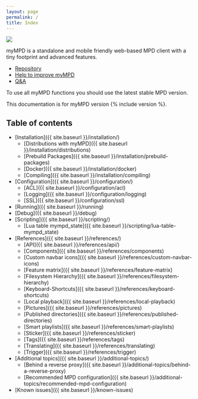 ```yaml
---
layout: page
permalink: /
title: Index
---
```


<img src="{{ site.baseurl }}/assets/mympd-logo-schriftzug.svg"/>

myMPD is a standalone and mobile friendly web-based MPD client with a tiny footprint and advanced features.

- [Repository](https://github.com/jcorporation/myMPD)
- [Help to improve myMPD](https://github.com/jcorporation/myMPD/issues/167)
- [Q&A](https://github.com/jcorporation/myMPD/discussions/categories/q-a)

To use all myMPD functions you should use the latest stable MPD version.

This documentation is for myMPD version {% include version %}.

## Table of contents

- [Installation]({{ site.baseurl }}/installation/)
  - [Distributions with myMPD]({{ site.baseurl }}/installation/distributions)
  - [Prebuild Packages]({{ site.baseurl }}/installation/prebuild-packages)
  - [Docker]({{ site.baseurl }}/installation/docker)
  - [Compiling]({{ site.baseurl }}/installation/compiling)
- [Configuration]({{ site.baseurl }}/configuration/)
  - [ACL]({{ site.baseurl }}/configuration/acl)
  - [Logging]({{ site.baseurl }}/configuration/logging)
  - [SSL]({{ site.baseurl }}/configuration/ssl)
- [Running]({{ site.baseurl }}/running)
- [Debug]({{ site.baseurl }}/debug)
- [Scripting]({{ site.baseurl }}/scripting/)
  - [Lua table mympd_state]({{ site.baseurl }}/scripting/lua-table-mympd_state)
- [References]({{ site.baseurl }}/references/)
  - [API]({{ site.baseurl }}/references/api/)
  - [Components]({{ site.baseurl }}/references/components)
  - [Custom navbar icons]({{ site.baseurl }}/references/custom-navbar-icons)
  - [Feature matrix]({{ site.baseurl }}/references/feature-matrix)
  - [Filesystem Hierarchy]({{ site.baseurl }}/references/filesystem-hierarchy)
  - [Keyboard-Shortcuts]({{ site.baseurl }}/references/keyboard-shortcuts)
  - [Local playback]({{ site.baseurl }}/references/local-playback)
  - [Pictures]({{ site.baseurl }}/references/pictures)
  - [Published directories]({{ site.baseurl }}/references/published-directories)
  - [Smart playlists]({{ site.baseurl }}/references/smart-playlists)
  - [Sticker]({{ site.baseurl }}/references/sticker)
  - [Tags]({{ site.baseurl }}/references/tags)
  - [Translating]({{ site.baseurl }}/references/translating)
  - [Trigger]({{ site.baseurl }}/references/trigger)
- [Additional topics]({{ site.baseurl }}/additional-topics/)
  - [Behind a reverse proxy]({{ site.baseurl }}/additional-topics/behind-a-reverse-proxy)
  - [Recommended MPD configuration]({{ site.baseurl }}/additional-topics/recommended-mpd-configuration)
- [Known issues]({{ site.baseurl }}/known-issues)
